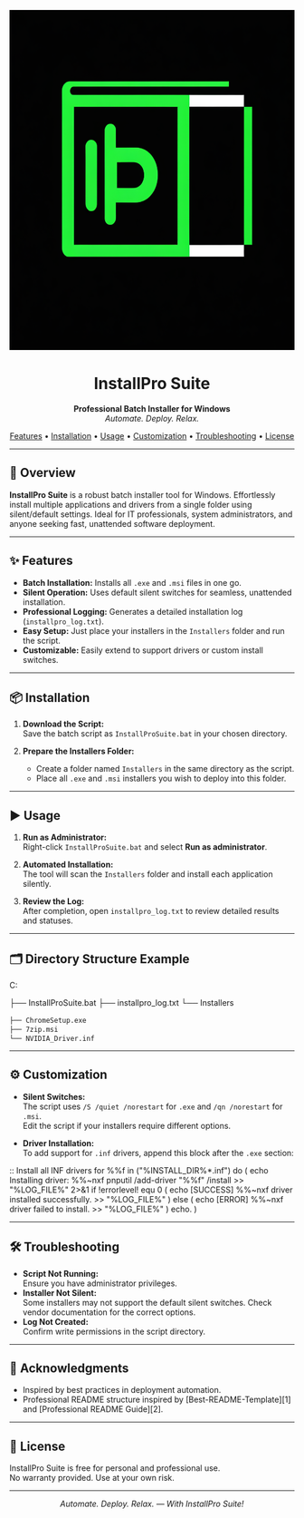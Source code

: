 <!-- Banner/logo section (optional, add your own logo if available) -->
<p align="center">
  <img src="logo.png" height="600px" width="1200px" alt="InstallPro Suite Logo" />
</p>

<h1 align="center">InstallPro Suite</h1>
<p align="center">
  <b>Professional Batch Installer for Windows</b><br>
  <i>Automate. Deploy. Relax.</i>
</p>

<p align="center">
  <a href="#features">Features</a> •
  <a href="#installation">Installation</a> •
  <a href="#usage">Usage</a> •
  <a href="#customization">Customization</a> •
  <a href="#troubleshooting">Troubleshooting</a> •
  <a href="#license">License</a>
</p>

---

## 📝 Overview

**InstallPro Suite** is a robust batch installer tool for Windows. Effortlessly install multiple applications and drivers from a single folder using silent/default settings. Ideal for IT professionals, system administrators, and anyone seeking fast, unattended software deployment.

---

## ✨ Features

- **Batch Installation:** Installs all `.exe` and `.msi` files in one go.
- **Silent Operation:** Uses default silent switches for seamless, unattended installation.
- **Professional Logging:** Generates a detailed installation log (`installpro_log.txt`).
- **Easy Setup:** Just place your installers in the `Installers` folder and run the script.
- **Customizable:** Easily extend to support drivers or custom install switches.

---

## 📦 Installation

1. **Download the Script:**  
   Save the batch script as `InstallProSuite.bat` in your chosen directory.

2. **Prepare the Installers Folder:**  
   - Create a folder named `Installers` in the same directory as the script.
   - Place all `.exe` and `.msi` installers you wish to deploy into this folder.

---

## ▶️ Usage

1. **Run as Administrator:**  
   Right-click `InstallProSuite.bat` and select **Run as administrator**.

2. **Automated Installation:**  
   The tool will scan the `Installers` folder and install each application silently.

3. **Review the Log:**  
   After completion, open `installpro_log.txt` to review detailed results and statuses.

---

## 🗂️ Directory Structure Example

C:

├── InstallProSuite.bat
├── installpro_log.txt
└── Installers

    ├── ChromeSetup.exe
    ├── 7zip.msi
    └── NVIDIA_Driver.inf


---

## ⚙️ Customization

- **Silent Switches:**  
  The script uses `/S /quiet /norestart` for `.exe` and `/qn /norestart` for `.msi`.  
  Edit the script if your installers require different options.

- **Driver Installation:**  
  To add support for `.inf` drivers, append this block after the `.exe` section:

:: Install all INF drivers
for %%f in ("%INSTALL_DIR%*.inf") do (
echo Installing driver: %%~nxf
pnputil /add-driver "%%f" /install >> "%LOG_FILE%" 2>&1
if !errorlevel! equ 0 (
echo [SUCCESS] %%~nxf driver installed successfully. >> "%LOG_FILE%"
) else (
echo [ERROR] %%~nxf driver failed to install. >> "%LOG_FILE%"
)
echo.
)


---

## 🛠️ Troubleshooting

- **Script Not Running:**  
Ensure you have administrator privileges.
- **Installer Not Silent:**  
Some installers may not support the default silent switches. Check vendor documentation for the correct options.
- **Log Not Created:**  
Confirm write permissions in the script directory.

---

## 🙏 Acknowledgments

- Inspired by best practices in deployment automation.
- Professional README structure inspired by [Best-README-Template][1] and [Professional README Guide][2].

---

## 📄 License

InstallPro Suite is free for personal and professional use.  
No warranty provided. Use at your own risk.

---

<p align="center"><i>Automate. Deploy. Relax. — With InstallPro Suite!</i></p>
